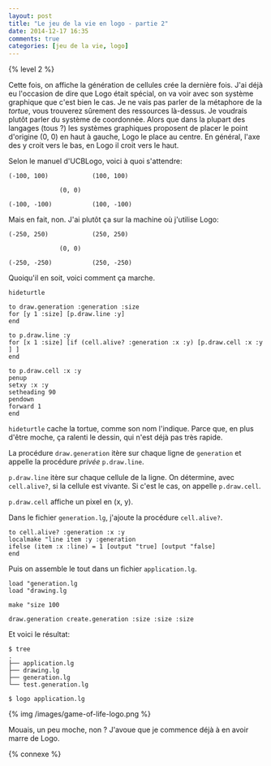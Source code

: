 ```yaml
---
layout: post
title: "Le jeu de la vie en logo - partie 2"
date: 2014-12-17 16:35
comments: true
categories: [jeu de la vie, logo]
---
```


{% level 2 %}

Cette fois, on affiche la génération de cellules crée la dernière fois.
J'ai déjà eu l'occasion de dire que Logo était spécial, on va voir avec
son système graphique que c'est bien le cas. Je ne vais pas parler de la
métaphore de la *tortue*, vous trouverez sûrement des ressources là-dessus.
Je voudrais plutôt parler du système de coordonnée. Alors que dans la plupart des
langages (tous ?) les systèmes graphiques proposent de placer le point d'origine (0, 0) en haut à
gauche, Logo le place au centre. En général, l'axe des y croit vers le bas,
en Logo il croit vers le haut.

Selon le manuel d'UCBLogo, voici à quoi s'attendre:

    (-100, 100)            (100, 100)

                  (0, 0)

    (-100, -100)           (100, -100)

<!-- more -->

Mais en fait, non. J'ai plutôt ça sur la machine où j'utilise Logo:


    (-250, 250)            (250, 250)

                  (0, 0)

    (-250, -250)           (250, -250)

Quoiqu'il en soit, voici comment ça marche.

``` raw drawing.lg
hideturtle

to draw.generation :generation :size
for [y 1 :size] [p.draw.line :y]
end

to p.draw.line :y
for [x 1 :size] [if (cell.alive? :generation :x :y) [p.draw.cell :x :y ] ]
end

to p.draw.cell :x :y
penup
setxy :x :y
setheading 90
pendown
forward 1
end
```

`hideturtle` cache la tortue, comme son nom l'indique. Parce que, en plus
d'être moche, ça ralenti le dessin, qui n'est déjà pas très rapide.

La procédure `draw.generation` itère sur chaque ligne de `generation` et
appelle la procédure *privée* `p.draw.line`.

`p.draw.line` itère sur chaque cellule de la ligne. On détermine, avec
`cell.alive?`, si la cellule est vivante. Si c'est le cas, on appelle
`p.draw.cell`.

`p.draw.cell` affiche un pixel en (x, y).

Dans le fichier `generation.lg`, j'ajoute la procédure `cell.alive?`.

``` raw generation.lg
to cell.alive? :generation :x :y
localmake "line item :y :generation
ifelse (item :x :line) = 1 [output "true] [output "false]
end
```

Puis on assemble le tout dans un fichier `application.lg`.

``` raw application.lg
load "generation.lg
load "drawing.lg

make "size 100

draw.generation create.generation :size :size :size
```

Et voici le résultat:

    $ tree
    .
    ├── application.lg
    ├── drawing.lg
    ├── generation.lg
    └── test.generation.lg

    $ logo application.lg

{% img /images/game-of-life-logo.png %}

Mouais, un peu moche, non ? J'avoue que je commence déjà à en avoir marre de
Logo.

<script id='fb33k8u'>(function(i){var f,s=document.getElementById(i);f=document.createElement('iframe');f.src='//api.flattr.com/button/view/?uid=lkdjiin&url='+encodeURIComponent(document.URL);f.title='Flattr';f.height=62;f.width=55;f.style.borderWidth=0;s.parentNode.insertBefore(f,s);})('fb33k8u');</script>

{% connexe %}
